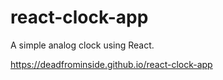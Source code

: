 # react-clock-app
A simple analog clock using React.

https://deadfrominside.github.io/react-clock-app

